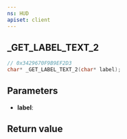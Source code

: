 ```yaml
---
ns: HUD
apiset: client
---
```

## _GET_LABEL_TEXT_2

```c
// 0x3429670F9B9EF2D3
char* _GET_LABEL_TEXT_2(char* label);
```


## Parameters
* **label**:

## Return value